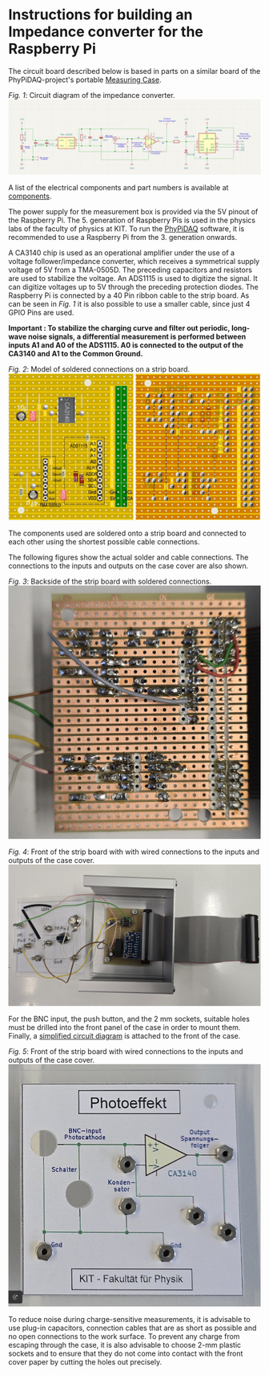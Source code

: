 # Instructions for building an Impedance converter for the Raspberry Pi
The circuit board described below is based in parts on a similar board of the PhyPiDAQ-project's portable [Measuring Case](https://github.com/PhyPiDAQ/MeasuringCase).

*Fig. 1*: Circuit diagram of the impedance converter.  
                    ![Figure 1](images/Circuit_diagram.png)

A list of the electrical components and part numbers is available at [components](/docs/components).

The power supply for the measurement box is provided via the 5V pinout of the Raspberry Pi. The 5. generation of Raspberry Pis is used in the physics labs of the faculty of physics at KIT. To run the [PhyPiDAQ](https://github.com/PhyPiDAQ) software, it is recommended to use a Raspberry Pi from the 3. generation onwards.

A CA3140 chip is used as an operational amplifier under the use of a voltage follower/impedance converter, which receives a symmetrical supply voltage of 5V from a TMA-0505D. The preceding capacitors and resistors are used to stabilize the voltage. An ADS1115 is used to digitize the signal. It can digitize voltages up to 5V through the preceding protection diodes. The Raspberry Pi is connected by a 40 Pin ribbon cable to the strip board. As can be seen in *Fig. 1* it is also possible to use a smaller cable, since just 4 GPIO Pins are used.

**Important : To stabilize the charging curve and filter out periodic, long-wave noise signals, a differential measurement is performed between inputs A1 and A0 of the ADS1115. A0 is connected to the output of the CA3140 and A1 to the Common Ground.**

*Fig. 2*: Model of soldered connections on a strip board.  
                    ![Figure 2](images/Modell_stripboard.jpg)

The components used are soldered onto a strip board and connected to each other using the shortest possible cable connections.

The following figures show the actual solder and cable connections. The connections to the inputs and outputs on the case cover are also shown.

*Fig. 3*: Backside of the strip board with soldered connections.  
                    ![Figure 3](images/Back_stripboard.jpg)

*Fig. 4*: Front of the strip board with with wired connections to the inputs and outputs of the case cover.  
                    ![Figure 3](images/Front_stripboard.jpg)

For the BNC input, the push button, and the 2 mm sockets, suitable holes must be drilled into the front panel of the case in order to mount them. Finally, a [simplified circuit diagram](images/Front_cover.jpg) is attached to the front of the case.

*Fig. 5*: Front of the strip board with wired connections to the inputs and outputs of the case cover.  
                    ![Figure 3](images/Front_case.png)

To reduce noise during charge-sensitive measurements, it is advisable to use plug-in capacitors, connection cables that are as short as possible and no open connections to the work surface.
To prevent any charge from escaping through the case, it is also 
advisable to choose 2-mm plastic sockets and to ensure that they do not come into contact with the front cover paper by cutting the holes out precisely.

